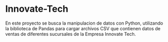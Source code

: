 # Innovate-Tech
En este proyecto se busca la manipulacion de datos con Python, utilizando la biblioteca de Pandas para cargar archivos CSV que contienen datos de ventas de diferentes sucursales de la Empresa Innovate Tech.

